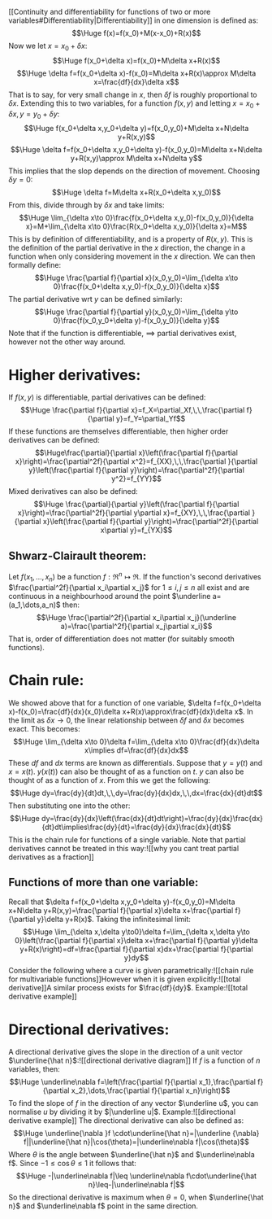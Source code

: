 [[Continuity and differentiability for functions of two or more variables#Differentiability|Differentiability]] in one dimension is defined as:$$\Huge f(x)=f(x_0)+M(x-x_0)+R(x)$$Now we let $x=x_0+\delta x$:$$\Huge f(x_0+\delta x)=f(x_0)+M\delta x+R(x)$$$$\Huge \delta f=f(x_0+\delta x)-f(x_0)=M\delta x+R(x)\approx M\delta x=\frac{df}{dx}\delta x$$That is to say, for very small change in $x$, then $\delta f$ is roughly proportional to $\delta x$. Extending this to two variables, for a function $f(x,y)$ and letting $x=x_0+\delta x, y=y_0+\delta y$:$$\Huge f(x_0+\delta x,y_0+\delta y)=f(x_0,y_0)+M\delta x+N\delta y+R(x,y)$$$$\Huge \delta f=f(x_0+\delta x,y_0+\delta y)-f(x_0,y_0)=M\delta x+N\delta y+R(x,y)\approx M\delta x+N\delta y$$This implies that the slop depends on the direction of movement. Choosing $\delta y=0$:$$\Huge \delta f=M\delta x+R(x_0+\delta x,y_0)$$From this, divide through by $\delta x$ and take limits:$$\Huge \lim_{\delta x\to 0}\frac{f(x_0+\delta x,y_0)-f(x_0,y_0)}{\delta x}=M+\lim_{\delta x\to 0}\frac{R(x_0+\delta x,y_0)}{\delta x}=M$$This is by definition of differentiability, and is a property of $R(x,y)$. This is the definition of the partial derivative in the $x$ direction, the change in a function when only considering movement in the $x$ direction. We can then formally define:$$\Huge \frac{\partial f}{\partial x}(x_0,y_0)=\lim_{\delta x\to 0}\frac{f(x_0+\delta x,y_0)-f(x_0,y_0)}{\delta x}$$The partial derivative wrt $y$ can be defined similarly:$$\Huge \frac{\partial f}{\partial y}(x_0,y_0)=\lim_{\delta y\to 0}\frac{f(x_0,y_0+\delta y)-f(x_0,y_0)}{\delta y}$$Note that if the function is differentiable, $\implies$ partial derivatives exist, however not the other way around.

# Higher derivatives:

If $f(x,y)$ is differentiable, partial derivatives can be defined:$$\Huge \frac{\partial f}{\partial x}=f_X=\partial_Xf,\,\,\frac{\partial f}{\partial y}=f_Y=\partial_Yf$$If these functions are themselves differentiable, then higher order derivatives can be defined:$$\Huge\frac{\partial}{\partial x}\left(\frac{\partial f}{\partial x}\right)=\frac{\partial^2f}{\partial x^2}=f_{XX},\,\,\frac{\partial }{\partial y}\left(\frac{\partial f}{\partial y}\right)=\frac{\partial^2f}{\partial y^2}=f_{YY}$$Mixed derivatives can also be defined:$$\Huge \frac{\partial}{\partial y}\left(\frac{\partial f}{\partial x}\right)=\frac{\partial^2f}{\partial y\partial x}=f_{XY},\,\,\frac{\partial }{\partial x}\left(\frac{\partial f}{\partial y}\right)=\frac{\partial^2f}{\partial x\partial y}=f_{YX}$$
## Shwarz-Clairault theorem:
Let $f(x_1,\dots,x_n)$ be a function $f:\Re^n\mapsto\Re$. If the function's second derivatives $\frac{\partial^2f}{\partial x_i\partial x_j}$ for $1\leq i,j\leq n$ all exist and are continuous in a neighbourhood around the point $\underline a=(a_1,\dots,a_n)$ then:$$\Huge \frac{\partial^2f}{\partial x_i\partial x_j}(\underline a)=\frac{\partial^2f}{\partial x_j\partial x_i}$$That is, order of differentiation does not matter (for suitably smooth functions).

# Chain rule:

We showed above that for a function of one variable, $\delta f=f(x_0+\delta x)-f(x_0)=\frac{df}{dx}(x_0)\delta x+R(x)\approx\frac{df}{dx}\delta x$. In the limit as $\delta x\to 0$, the linear relationship between $\delta f$ and $\delta x$ becomes exact. This becomes:$$\Huge \lim_{\delta x\to 0}\delta f=\lim_{\delta x\to 0}\frac{df}{dx}\delta x\implies df=\frac{df}{dx}dx$$These $df$ and $dx$ terms are known as differentials. Suppose that $y=y(t)$ and $x=x(t)$. $y(x(t))$ can also be thought of as a function on $t$. $y$ can also be thought of as a function of $x$. From this we get the following:$$\Huge dy=\frac{dy}{dt}dt,\,\,dy=\frac{dy}{dx}dx,\,\,dx=\frac{dx}{dt}dt$$Then substituting one into the other:$$\Huge dy=\frac{dy}{dx}\left(\frac{dx}{dt}dt\right)=\frac{dy}{dx}\frac{dx}{dt}dt\implies\frac{dy}{dt}=\frac{dy}{dx}\frac{dx}{dt}$$This is the chain rule for functions of a single variable. Note that partial derivatives cannot be treated in this way:![[why you cant treat partial derivatives as a fraction]]
## Functions of more than one variable:
Recall that $\delta f=f(x_0+\delta x,y_0+\delta y)-f(x_0,y_0)=M\delta x+N\delta y+R(x,y)=\frac{\partial f}{\partial x}\delta x+\frac{\partial f}{\partial y}\delta y+R(x)$. Taking the infinitesimal limit:$$\Huge \lim_{\delta x,\delta y\to0}\delta f=\lim_{\delta x,\delta y\to 0}\left(\frac{\partial f}{\partial x}\delta x+\frac{\partial f}{\partial y}\delta y+R(x)\right)=df=\frac{\partial f}{\partial x}dx+\frac{\partial f}{\partial y}dy$$Consider the following where a curve is given parametrically:![[chain rule for multivariable functions]]However when it is given explicitly:![[total derivative]]A similar process exists for $\frac{df}{dy}$. Example:![[total derivative example]]
# Directional derivatives:

A directional derivative gives the slope in the direction of a unit vector $\underline{\hat n}$:![[directional derivative diagram]]
If $f$ is a function of $n$ variables, then:$$\Huge \underline\nabla f=\left(\frac{\partial f}{\partial x_1},\frac{\partial f}{\partial x_2},\dots,\frac{\partial f}{\partial x_n}\right)$$To find the slope of $f$ in the direction of any vector $\underline u$, you can normalise $u$ by dividing it by $|\underline u|$. Example:![[directional derivative example]]
The directional derivative can also be defined as:$$\Huge \underline{\nabla }f \cdot\underline{\hat n}=|\underline {\nabla} f||\underline{\hat n}|\cos(\theta)=|\underline\nabla f|\cos(\theta)$$Where $\theta$ is the angle between $\underline{\hat n}$ and $\underline\nabla f$. Since $-1\leq\cos\theta\leq1$ it follows that:$$\Huge -|\underline\nabla f|\leq \underline\nabla f\cdot\underline{\hat n}\leq-|\underline\nabla f|$$So the directional derivative is maximum when $\theta=0$, when $\underline{\hat n}$ and $\underline\nabla f$ point in the same direction. 